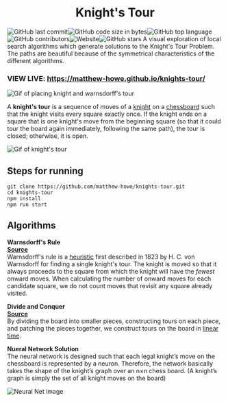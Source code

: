 # <center>Knight's Tour</center>

![GitHub last commit](https://img.shields.io/github/last-commit/matthew-howe/knights-tour)![GitHub code size in bytes](https://img.shields.io/github/languages/code-size/matthew-howe/knights-tour)![GitHub top language](https://img.shields.io/github/languages/top/matthew-howe/knights-tour)![GitHub contributors](https://img.shields.io/github/contributors/matthew-howe/knights-tour)![Website](https://img.shields.io/website?url=https%3A%2F%2Fmatthew-howe.github.io%2Fknights-tour%2F)![GitHub stars](https://img.shields.io/github/stars/matthew-howe/knights-tour)</center>
A visual exploration of local search algorithms which generate solutions to the Knight's Tour Problem. The paths are beautiful because of the symmetrical characteristics of the different algorithms.

### VIEW LIVE: https://matthew-howe.github.io/knights-tour/

![Gif of placing knight and warnsdorff's tour](https://github.com/matthew-howe/knights-tour/blob/master/img/kt.gif)

A **knight's tour** is a sequence of moves of a [knight](https://en.wikipedia.org/wiki/Knight_(chess)) on a [chessboard](https://en.wikipedia.org/wiki/Chessboard) such that the knight visits every square exactly once. If the knight ends on a square that is one knight's move from the beginning square (so that it could tour the board again immediately, following the same path), the tour is closed; otherwise, it is open.

![Gif of knight's tour](https://github.com/matthew-howe/knights-tour/blob/master/img/kt2.gif)

## Steps for running

```
git clone https://github.com/matthew-howe/knights-tour.git
cd knights-tour
npm install
npm run start
```

## Algorithms

**Warnsdorff's Rule**  
 [**Source**](https://github.com/matthew-howe/knights-tour/blob/master/src/algorithms/warnsdorf.tsx)  
 Warnsdorff's rule is a [heuristic](https://en.wikipedia.org/wiki/Heuristic) first described in 1823 by H. C. von Warnsdorff for finding a single knight's tour. The knight is moved so that it always proceeds to the square from which the knight will have the *fewest* onward moves. When calculating the number of onward moves for each candidate square, we do not count moves that revisit any square already visited.

**Divide and Conquer**  
 [**Source**](https://github.com/matthew-howe/knights-tour/blob/master/src/algorithms/divideandconquer.tsx)  
 By dividing the board into smaller pieces, constructing tours on each piece, and patching the pieces together, we construct tours on the board in [linear time](https://en.wikipedia.org/wiki/Time_complexity#Linear_time).

**Nueral Network Solution**  
 The neural network is designed such that each legal knight’s move on the chessboard is represented by a neuron. Therefore, the network basically takes the shape of the knight’s graph over an n×n chess board. (A knight’s graph is simply the set of all knight moves on the board)

![Neural Net image](https://upload.wikimedia.org/wikipedia/commons/c/c9/Knight's_Tour_24x24.svg)